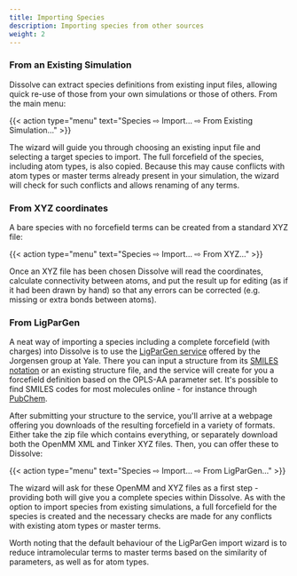 ```yaml
---
title: Importing Species
description: Importing species from other sources
weight: 2
---
```


### From an Existing Simulation

Dissolve can extract species definitions from existing input files, allowing quick re-use of those from your own simulations or those of others. From the main menu:

{{< action type="menu" text="Species &#8680; Import... &#8680; From Existing Simulation..." >}}

The wizard will guide you through choosing an existing input file and selecting a target species to import. The full forcefield of the species, including atom types, is also copied. Because this may cause conflicts with atom types or master terms already present in your simulation, the wizard will check for such conflicts and allows renaming of any terms.

### From XYZ coordinates

A bare species with no forcefield terms can be created from a standard XYZ file:

{{< action type="menu" text="Species &#8680; Import... &#8680; From XYZ..." >}}

Once an XYZ file has been chosen Dissolve will read the coordinates, calculate connectivity between atoms, and put the result up for editing (as if it had been drawn by hand) so that any errors can be corrected (e.g. missing or extra bonds between atoms).

### From LigParGen

A neat way of importing a species including a complete forcefield (with charges) into Dissolve is to use the [LigParGen service](http://zarbi.chem.yale.edu/ligpargen/) offered by the Jorgensen group at Yale. There you can input a structure from its [SMILES notation](https://en.wikipedia.org/wiki/Simplified_molecular-input_line-entry_system) or an existing structure file, and the service will create for you a forcefield definition based on the OPLS-AA parameter set. It's possible to find SMILES codes for most molecules online - for instance through [PubChem](https://pubchem.ncbi.nlm.nih.gov/).

After submitting your structure to the service, you'll arrive at a webpage offering you downloads of the resulting forcefield in a variety of formats. Either take the zip file which contains everything, or separately download both the OpenMM XML and Tinker XYZ files. Then, you can offer these to Dissolve:

{{< action type="menu" text="Species &#8680; Import... &#8680; From LigParGen..." >}}

The wizard will ask for these OpenMM and XYZ files as a first step - providing both will give you a complete species within Dissolve. As with the option to import species from existing simulations, a full forcefield for the species is created and the necessary checks are made for any conflicts with existing atom types or master terms.

Worth noting that the default behaviour of the LigParGen import wizard is to reduce intramolecular terms to master terms based on the similarity of parameters, as well as for atom types.
